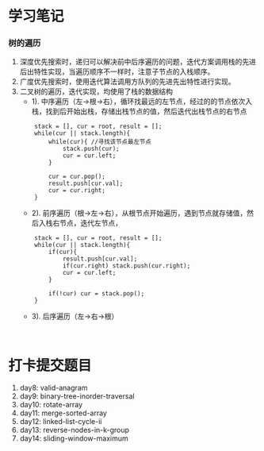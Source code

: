 # 学习笔记

### 树的遍历

1. 深度优先搜索时，递归可以解决前中后序遍历的问题，迭代方案调用栈的先进后出特性实现，当遍历顺序不一样时，注意子节点的入栈顺序。
2. 广度优先搜索时，使用迭代算法调用方队列的先进先出特性进行实现。
3. 二叉树的遍历，迭代实现，均使用了栈的数据结构
    - 1). 中序遍历（左->根->右），循环找最远的左节点，经过的的节点依次入栈，找到后开始出栈，存储出栈节点的值，然后迭代出栈节点的右节点
    ```
        stack = [], cur = root, result = [];
        while(cur || stack.length){
            while(cur){ //寻找该节点最左节点
                stack.push(cur);
                cur = cur.left;
            }
            
            cur = cur.pop();
            result.push[cur.val];
            cur = cur.right;
        }
    ```
    - 2). 前序遍历（根->左->右），从根节点开始遍历，遇到节点就存储值，然后入栈右节点，迭代左节点，
    ```
        stack = [], cur = root, result = [];
        while(cur || stack.length){
            if(cur){
                result.push[cur.val];
                if(cur.right) stack.push(cur.right);
                cur = cur.left;
            }
            
            if(!cur) cur = stack.pop();
        }
    ```
    - 3). 后序遍历（左->右->根）
    ``` 
        
    ```



# 打卡提交题目

1. day8: valid-anagram
2. day9: binary-tree-inorder-traversal
3. day10: rotate-array
4. day11: merge-sorted-array
5. day12: linked-list-cycle-ii
6. day13: reverse-nodes-in-k-group
7. day14: sliding-window-maximum
